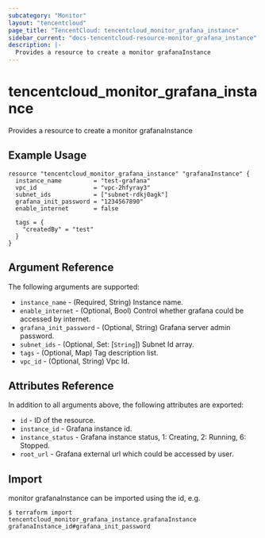 ```yaml
---
subcategory: "Monitor"
layout: "tencentcloud"
page_title: "TencentCloud: tencentcloud_monitor_grafana_instance"
sidebar_current: "docs-tencentcloud-resource-monitor_grafana_instance"
description: |-
  Provides a resource to create a monitor grafanaInstance
---
```


# tencentcloud_monitor_grafana_instance

Provides a resource to create a monitor grafanaInstance

## Example Usage

```hcl
resource "tencentcloud_monitor_grafana_instance" "grafanaInstance" {
  instance_name         = "test-grafana"
  vpc_id                = "vpc-2hfyray3"
  subnet_ids            = ["subnet-rdkj0agk"]
  grafana_init_password = "1234567890"
  enable_internet       = false

  tags = {
    "createdBy" = "test"
  }
}
```

## Argument Reference

The following arguments are supported:

* `instance_name` - (Required, String) Instance name.
* `enable_internet` - (Optional, Bool) Control whether grafana could be accessed by internet.
* `grafana_init_password` - (Optional, String) Grafana server admin password.
* `subnet_ids` - (Optional, Set: [`String`]) Subnet Id array.
* `tags` - (Optional, Map) Tag description list.
* `vpc_id` - (Optional, String) Vpc Id.

## Attributes Reference

In addition to all arguments above, the following attributes are exported:

* `id` - ID of the resource.
* `instance_id` - Grafana instance id.
* `instance_status` - Grafana instance status, 1: Creating, 2: Running, 6: Stopped.
* `root_url` - Grafana external url which could be accessed by user.


## Import

monitor grafanaInstance can be imported using the id, e.g.
```
$ terraform import tencentcloud_monitor_grafana_instance.grafanaInstance grafanaInstance_id#grafana_init_password
```

